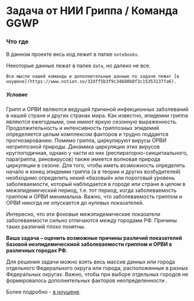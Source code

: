 # Задача от НИИ Гриппа / Команда GGWP

### Что где

В данном проекте весь код лежит в папке `notebooks`.

Некоторые данные лежат в папке `data`, но далеко не все.

`Все мысли нашей команды и дополнительные данные по задаче лежат [в ноушене](https://www.notion.so/32dff5b3f9c34680b8f3c15353137fa6).`

##### Условие
Грипп и ОРВИ являются ведущей причиной инфекционных заболеваний в нашей стране и других странах мира. Как известно, эпидемии гриппа являются ежегодными, они имеют яркую сезонную выраженность. Продолжительность и интенсивность гриппозных эпидемий определяется целым комплексом факторов и трудно поддается прогнозированию. Помимо гриппа, циркулируют вирусы ОРВИ негриппозной природы. Динамика циркуляции этих вирусов круглогодичная, однако у части из них (респираторно-синцитиального, парагриппа, риновирусов) также имеется волновая природа циркуляции в сезоне. Для того, чтобы иметь возможность определять начало и конец эпидемии гриппа (а в теории и других возбудителей) необходимо определить некий «базовый» или пороговый уровень заболеваемости, который наблюдается в городе или стране в целом в межэпидемический период, т.е. тот период, когда заболеваемость гриппом и ОРВИ минимальна. Важно, что заболеваемость гриппом и ОРВИ никогда не опускается до нулевых показателей.

Интересно, что эти фоновые межэпидемические показатели заболеваемости сильно отличаются между городами РФ. Причины таких различий плохо понятны.

**Ваша задача – оценить возможные причины различий показателей базовой неэпидемическиой заболеваемости гриппом и ОРВИ в различных городах РФ.**

Для решения задачи можно взять весь массив данных или города отдельного Федерального округа или города, расположенные в разных Федеральных округах. Важно, чтобы при выборе отдельных городов не формировалось дополнительных факторов неопределенности .

Более подробно - [в ноушене](https://www.notion.so/2-0f9fa0caef1a4ae1b2dda1d2ffc8ef26).
 
